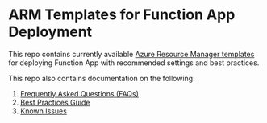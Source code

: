 # ARM Templates for Function App Deployment

This repo contains currently available <a href="https://github.com/patelchandni/arm-template-functions-deployment/tree/main/templates">Azure Resource Manager templates</a> for deploying Function App with recommended settings and best practices.

This repo also contains documentation on the following:

1. <a href="https://github.com/patelchandni/arm-template-functions-deployment/blob/main/documentation/FAQs.md">Frequently Asked Questions (FAQs)</a>
2. <a href="https://github.com/patelchandni/arm-template-functions-deployment/blob/main/documentation/best-practices.md">Best Practices Guide</a>
3. <a href="">Known Issues</a>
